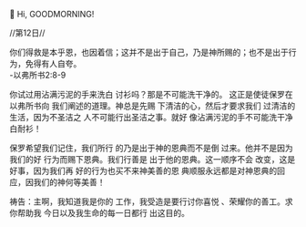 👋 Hi, GOODMORNING!


//第12日//

你们得救是本乎恩，也因着信；这并不是出于自己，乃是神所赐的；也不是出于行为，免得有人自夸。  
-以弗所书2:8-9

你试过用沾满污泥的手来洗白
讨衫吗？那是不可能洗干净的。
这正是使徒保罗在以弗所书向
我们阐述的道理。神总是先赐
下清洁的心，然后才要求我们
过清洁的生活，因为不圣洁之
人不可能行出圣洁之事。就好
像沾满污泥的手不可能洗干净
白耐衫！

保罗希望我们记住，我们所行
的乃是出于神的恩典而不是倒
过来。他并不是因为我们的好
行为而赐下恩典。我们行善是
出于他的恩典。这一顺序不会
改变，这是好事，因为我们再
好的行为也买不来神美善的恩
典顺服永远都是对神恩典的回
应，因我们的神何等美善！

祷告：主啊，我知道我是你的
工作，我受造是要行讨你喜悦
、荣耀你的善工。求你帮助我
今日以及我生命的每一日都行
出这目的。
